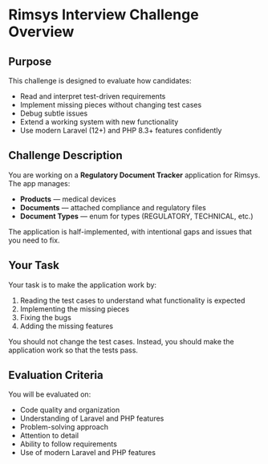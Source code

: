 # Rimsys Interview Challenge Overview

## Purpose

This challenge is designed to evaluate how candidates:

* Read and interpret test-driven requirements
* Implement missing pieces without changing test cases
* Debug subtle issues
* Extend a working system with new functionality
* Use modern Laravel (12+) and PHP 8.3+ features confidently

## Challenge Description

You are working on a **Regulatory Document Tracker** application for Rimsys. The app manages:

* **Products** — medical devices
* **Documents** — attached compliance and regulatory files
* **Document Types** — enum for types (REGULATORY, TECHNICAL, etc.)

The application is half-implemented, with intentional gaps and issues that you need to fix.

## Your Task

Your task is to make the application work by:

1. Reading the test cases to understand what functionality is expected
2. Implementing the missing pieces
3. Fixing the bugs
4. Adding the missing features

You should not change the test cases. Instead, you should make the application work so that the tests pass.

## Evaluation Criteria

You will be evaluated on:

* Code quality and organization
* Understanding of Laravel and PHP features
* Problem-solving approach
* Attention to detail
* Ability to follow requirements
* Use of modern Laravel and PHP features
